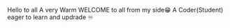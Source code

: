 Hello to all
  A very Warm WELCOME to all from my side😁
  A Coder(Student) eager to learn and updrade ♾️ 
